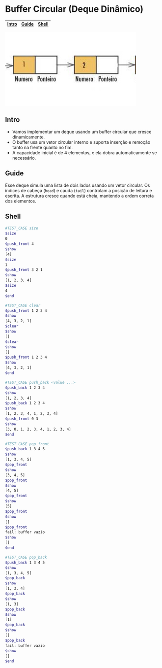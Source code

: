 # Buffer Circular (Deque Dinâmico)

<!-- toch -->
[Intro](#intro) | [Guide](#guide) | [Shell](#shell)
-- | -- | --
<!-- toch -->

![_](https://raw.githubusercontent.com/qxcodeed/arcade/master/base/bufferring/cover.jpg)

## Intro

- Vamos implementar um deque usando um buffer circular que cresce dinamicamente.
- O buffer usa um vetor circular interno e suporta inserção e remoção tanto na frente quanto no fim.
- A capacidade inicial é de 4 elementos, e ela dobra automaticamente se necessário.

## Guide

Esse deque simula uma lista de dois lados usando um vetor circular. Os índices de cabeça (`head`) e cauda (`tail`) controlam a posição de leitura e escrita. A estrutura cresce quando está cheia, mantendo a ordem correta dos elementos.

## Shell

```bash
#TEST_CASE size
$size
0
$push_front 4
$show
[4]
$size
1
$push_front 3 2 1
$show
[1, 2, 3, 4]
$size
4
$end
```

```bash
#TEST_CASE clear
$push_front 1 2 3 4
$show
[4, 3, 2, 1]
$clear
$show
[]
$clear
$show
[]
$push_front 1 2 3 4
$show
[4, 3, 2, 1]
$end
```

```bash
#TEST_CASE push_back <value ...>
$push_back 1 2 3 4
$show
[1, 2, 3, 4]
$push_back 1 2 3 4
$show
[1, 2, 3, 4, 1, 2, 3, 4]
$push_front 0 3
$show
[3, 0, 1, 2, 3, 4, 1, 2, 3, 4]
$end
```

```bash
#TEST_CASE pop_front
$push_back 1 3 4 5
$show
[1, 3, 4, 5]
$pop_front
$show
[3, 4, 5]
$pop_front
$show
[4, 5]
$pop_front
$show
[5]
$pop_front
$show
[]
$pop_front
fail: buffer vazio
$show
[]
$end
```

```bash
#TEST_CASE pop_back
$push_back 1 3 4 5
$show
[1, 3, 4, 5]
$pop_back
$show
[1, 3, 4]
$pop_back
$show
[1, 3]
$pop_back
$show
[1]
$pop_back
$show
[]
$pop_back
fail: buffer vazio
$show
[]
$end
```
